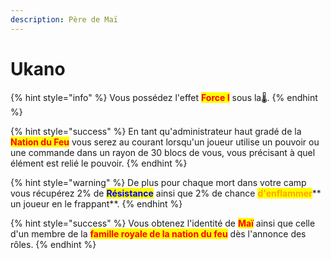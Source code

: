 ```yaml
---
description: Père de Maï
---
```


# Ukano

{% hint style="info" %}
Vous possédez l'effet <mark style="color:red;">**Force I**</mark> sous la:thermometer:.
{% endhint %}

{% hint style="success" %}
En tant qu'administrateur haut gradé de la <mark style="color:red;">**Nation du Feu**</mark> vous serez au courant lorsqu'un joueur utilise un pouvoir ou une commande dans un rayon de 30 blocs de vous, vous précisant à quel élément est relié le pouvoir.
{% endhint %}

{% hint style="warning" %}
De plus pour chaque mort dans votre camp vous récupérez 2% de <mark style="color:blue;">**Résistance**</mark> ainsi que 2% de chance <mark style="color:orange;">**d'enflammer**</mark>** un joueur en le frappant**.
{% endhint %}

{% hint style="success" %}
Vous obtenez l'identité de <mark style="color:red;">**Maï**</mark> ainsi que celle d'un membre de la <mark style="color:red;">**famille royale de la nation du feu**</mark> dès l'annonce des rôles.
{% endhint %}

<figure><img src="https://th.bing.com/th/id/OIP.dJ7z3ayKyf3axBOIH5ygBAHaFj?pid=ImgDet&#x26;rs=1" alt=""><figcaption></figcaption></figure>

